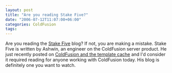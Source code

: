 ```yaml
---
layout: post
title: "Are you reading Stake Five?"
date: "2006-07-12T11:07:00+06:00"
categories: ColdFusion 
tags: 
---
```


Are you reading the <a href="http://blogs.sanmathi.org/ashwin/">Stake Five</a> blog? If not, you are making a mistake. Stake Five is written by Ashwin, an engineer on the ColdFusion server product. He just recently posted on <a href="http://blogs.sanmathi.org/ashwin/2006/07/12/tangling-with-the-template-cache/">ColdFusion and the template cache</a> and I'd consider it required reading for anyone working with ColdFusion today. His blog is definitely one you want to watch.